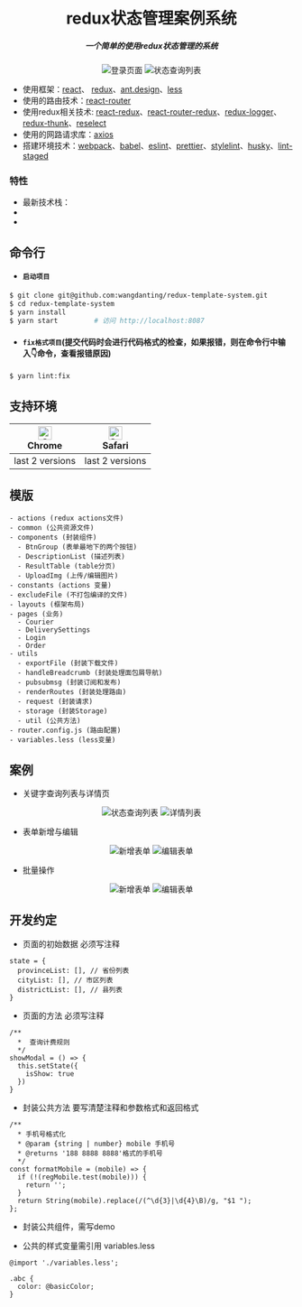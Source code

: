 <div align="center">

  # redux状态管理案例系统

  ##### 一个简单的使用redux状态管理的系统

  ![登录页面](/src/excludeFile/login.jpg)
  ![状态查询列表](/src/excludeFile/1.jpg)
</div>

- 使用框架：[react](https://reactjs.org/)、
[redux](https://redux.js.org/)、[ant.design](https://ant.design/index-cn)、[less](http://lesscss.org/)
- 使用的路由技术：[react-router](https://reacttraining.com/react-router/web/guides/quick-start)
- 使用redux相关技术: [react-redux](https://react-redux.js.org/)、[react-router-redux](https://github.com/reactjs/react-router-redux)、[redux-logger](https://www.npmjs.com/package/redux-logger)、[redux-thunk](https://github.com/reduxjs/redux-thunk)、[reselect](https://github.com/reduxjs/reselect)
- 使用的网路请求库：[axios](https://github.com/axios/axios)
- 搭建环境技术：[webpack](https://webpack.js.org/)、[babel](https://babeljs.io/)、[eslint](https://eslint.org/)、[prettier](https://prettier.io/)、[stylelint](https://stylelint.io/)、[husky](https://www.npmjs.com/package/husky)、[lint-staged](https://www.npmjs.com/package/lint-staged)

### 特性

- 最新技术栈：
-
-

## 命令行

- #### `启动项目`

```bash
$ git clone git@github.com:wangdanting/redux-template-system.git
$ cd redux-template-system
$ yarn install
$ yarn start         # 访问 http://localhost:8087
```

- #### `fix格式项目`(提交代码时会进行代码格式的检查，如果报错，则在命令行中输入👇命令，查看报错原因)

```bash
$ yarn lint:fix
```

## 支持环境

| [<img src="https://raw.githubusercontent.com/alrra/browser-logos/master/src/chrome/chrome_48x48.png" alt="Chrome" width="24px" height="24px" />](http://godban.github.io/browsers-support-badges/)</br>Chrome | [<img src="https://raw.githubusercontent.com/alrra/browser-logos/master/src/safari/safari_48x48.png" alt="Safari" width="24px" height="24px" />](http://godban.github.io/browsers-support-badges/)</br>Safari|
| --------- | --------- |
| last 2 versions| last 2 versions


## 模版

```
- actions (redux actions文件)
- common (公共资源文件)
- components (封装组件)
  - BtnGroup (表单最地下的两个按钮)
  - DescriptionList (描述列表)
  - ResultTable (table分页)
  - UploadImg (上传/编辑图片)
- constants (actions 变量)
- excludeFile (不打包编译的文件)
- layouts (框架布局)
- pages (业务)
  - Courier
  - DeliverySettings
  - Login
  - Order
- utils
  - exportFile (封装下载文件)
  - handleBreadcrumb (封装处理面包屑导航)
  - pubsubmsg (封装订阅和发布)
  - renderRoutes (封装处理路由)
  - request (封装请求)
  - storage (封装Storage)
  - util (公共方法)
- router.config.js (路由配置)
- variables.less (less变量)
```

## 案例

- 关键字查询列表与详情页

<div align="center">

  ![状态查询列表](/src/excludeFile/4.jpg)
  ![详情列表](/src/excludeFile/3.png)

</div>

- 表单新增与编辑

<div align="center">

  ![新增表单](/src/excludeFile/5.jpg)
  ![编辑表单](/src/excludeFile/6.jpg)

</div>

- 批量操作

<div align="center">

  ![新增表单](/src/excludeFile/9.jpg)
  ![编辑表单](/src/excludeFile/10.jpg)

</div>

## 开发约定

- 页面的初始数据 必须写注释

```
state = {
  provinceList: [], // 省份列表
  cityList: [], // 市区列表
  districtList: [], // 县列表
}
```

- 页面的方法 必须写注释

```
/**
  *  查询计费规则
  */
showModal = () => {
  this.setState({
    isShow: true
  })
}
```

- 封装公共方法 要写清楚注释和参数格式和返回格式

```
/**
  * 手机号格式化
  * @param {string | number} mobile 手机号
  * @returns '188 8888 8888'格式的手机号
  */
const formatMobile = (mobile) => {
  if (!(regMobile.test(mobile))) {
    return '';
  }
  return String(mobile).replace(/(^\d{3}|\d{4}\B)/g, "$1 ");
};
```

- 封装公共组件，需写demo

- 公共的样式变量需引用 variables.less

```
@import './variables.less';

.abc {
  color: @basicColor;
}
```
